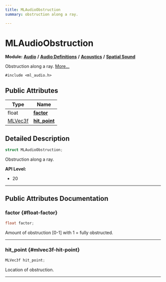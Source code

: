 ```yaml
---
title: MLAudioObstruction
summary: obstruction along a ray. 

---
```


# MLAudioObstruction

**Module:** **[Audio](/versioned_docs/version-14-Jun-2023/api-ref/api/Modules/group___audio/group___audio.md)** **/** **[Audio Definitions](/versioned_docs/version-14-Jun-2023/api-ref/api/Modules/group___audio/group___audio_defs/group___audio_defs.md)** **/** **[Acoustics](/versioned_docs/version-14-Jun-2023/api-ref/api/Modules/group___audio/group___audio_defs/group___def_acoustics/group___def_acoustics.md)** **/** **[Spatial Sound](/versioned_docs/version-14-Jun-2023/api-ref/api/Modules/group___audio/group___audio_defs/group___def_acoustics/group___def_spatial_sound/group___def_spatial_sound.md)**



Obstruction along a ray.  [More...](#detailed-description)


`#include <ml_audio.h>`

## Public Attributes

| Type           | Name           |
| -------------- | -------------- |
| float | **[factor](/versioned_docs/version-14-Jun-2023/api-ref/api/Modules/group___audio/group___audio_defs/group___audio_defs.md#float-factor)**  |
| [MLVec3f](/versioned_docs/version-14-Jun-2023/api-ref/api/Modules/group___common/struct_m_l_vec3f.md) | **[hit_point](/versioned_docs/version-14-Jun-2023/api-ref/api/Modules/group___audio/group___audio_defs/group___audio_defs.md#mlvec3f-hit-point)**  |

## Detailed Description

```cpp
struct MLAudioObstruction;
```

Obstruction along a ray. 




**API Level:**
  * 20




-----------
## Public Attributes Documentation

### factor {#float-factor}

```cpp
float factor;
```


Amount of obstruction [0-1] with 1 = fully obstructed. 





-----------

### hit_point {#mlvec3f-hit-point}

```cpp
MLVec3f hit_point;
```


Location of obstruction. 





-----------

